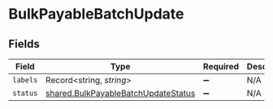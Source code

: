 # BulkPayableBatchUpdate


## Fields

| Field                                                                                             | Type                                                                                              | Required                                                                                          | Description                                                                                       |
| ------------------------------------------------------------------------------------------------- | ------------------------------------------------------------------------------------------------- | ------------------------------------------------------------------------------------------------- | ------------------------------------------------------------------------------------------------- |
| `labels`                                                                                          | Record<string, *string*>                                                                          | :heavy_minus_sign:                                                                                | N/A                                                                                               |
| `status`                                                                                          | [shared.BulkPayableBatchUpdateStatus](../../../sdk/models/shared/bulkpayablebatchupdatestatus.md) | :heavy_minus_sign:                                                                                | N/A                                                                                               |